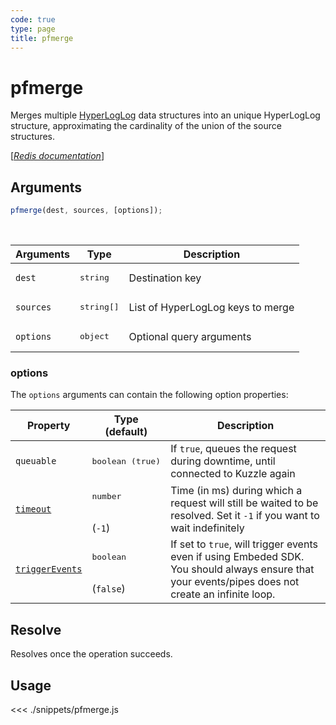 ```yaml
---
code: true
type: page
title: pfmerge
---
```


# pfmerge

Merges multiple [HyperLogLog](https://en.wikipedia.org/wiki/HyperLogLog) data structures into an unique HyperLogLog structure, approximating the cardinality of the union of the source structures.

[[_Redis documentation_]](https://redis.io/commands/pfmerge)

## Arguments

```js
pfmerge(dest, sources, [options]);
```

<br/>

| Arguments | Type                | Description                       |
| --------- | ------------------- | --------------------------------- |
| `dest`    | <pre>string</pre>   | Destination key                   |
| `sources` | <pre>string[]</pre> | List of HyperLogLog keys to merge |
| `options` | <pre>object</pre>   | Optional query arguments          |

### options

The `options` arguments can contain the following option properties:

| Property   | Type (default)            | Description                                                                  |
| ---------- | ------------------------- | ---------------------------------------------------------------------------- |
| `queuable` | <pre>boolean (true)</pre> | If `true`, queues the request during downtime, until connected to Kuzzle again |
| [`timeout`](/sdk/7/core-classes/kuzzle/query#timeout)         | <pre>number</pre><br/>(`-1`)     | Time (in ms) during which a request will still be waited to be resolved. Set it `-1` if you want to wait indefinitely |
| [`triggerEvents`](/sdk/7/core-classes/kuzzle/query#triggerEvents)  | <pre>boolean</pre> <br/>(`false`)| If set to `true`, will trigger events even if using Embeded SDK. You should always ensure that your events/pipes does not create an infinite loop. <SinceBadge version="Kuzzle 2.31.0"/> |

## Resolve

Resolves once the operation succeeds.

## Usage

<<< ./snippets/pfmerge.js

